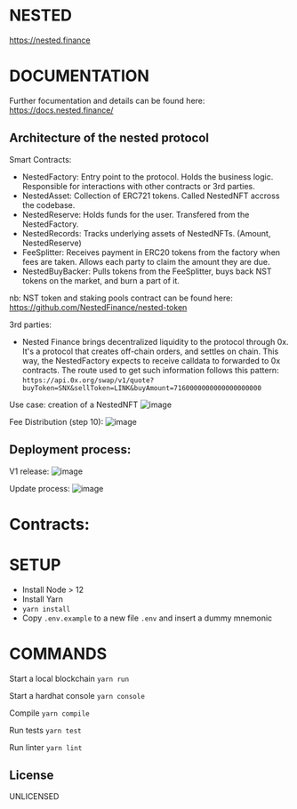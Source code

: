 # NESTED
https://nested.finance

# DOCUMENTATION
Further focumentation and details can be found here: https://docs.nested.finance/
## Architecture of the nested protocol

Smart Contracts:
- NestedFactory: Entry point to the protocol. Holds the business logic. Responsible for interactions with other contracts or 3rd parties.
- NestedAsset: Collection of ERC721 tokens. Called NestedNFT accross the codebase.
- NestedReserve: Holds funds for the user. Transfered from the NestedFactory.
- NestedRecords: Tracks underlying assets of NestedNFTs. (Amount, NestedReserve) 
- FeeSplitter: Receives payment in ERC20 tokens from the factory when fees are taken. Allows each party to claim the amount they are due.
- NestedBuyBacker: Pulls tokens from the FeeSplitter, buys back NST tokens on the market, and burn a part of it.

nb: NST token and staking pools contract can be found here: https://github.com/NestedFinance/nested-token

3rd parties:
- Nested Finance brings decentralized liquidity to the protocol through 0x. It's a protocol that creates off-chain orders, and settles on chain. This way, the NestedFactory expects to receive calldata to forwarded to 0x contracts. The route used to get such information follows this pattern: `https://api.0x.org/swap/v1/quote?buyToken=SNX&sellToken=LINK&buyAmount=7160000000000000000000`

Use case: creation of a NestedNFT
![image](https://user-images.githubusercontent.com/32484870/117845076-857c3580-b280-11eb-9bc7-8422b856ed92.png)

Fee Distribution (step 10):
![image](https://user-images.githubusercontent.com/32484870/117845162-962cab80-b280-11eb-9903-be91ccb41e2b.png)

## Deployment process:
V1 release: 
![image](https://user-images.githubusercontent.com/32484870/117845460-d9871a00-b280-11eb-985b-8a8243ce9ddb.png)

Update process:
![image](https://user-images.githubusercontent.com/32484870/117845522-ec99ea00-b280-11eb-85b3-e5e80451529f.png)

# Contracts:

# SETUP
- Install Node > 12
- Install Yarn
- `yarn install`
- Copy `.env.example` to a new file `.env` and insert a dummy mnemonic

# COMMANDS
Start a local blockchain
`yarn run`

Start a hardhat console
`yarn console`

Compile
`yarn compile`

Run tests
`yarn test`

Run linter
`yarn lint`

## License
UNLICENSED
